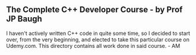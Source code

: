 ## The Complete C++ Developer Course - by Prof JP Baugh

I haven't actively written C++ code in quite some time, so I decided to start over, from the very beginning, and elected to take this particular course on Udemy.com. This directory contains all work done in said course. - AM